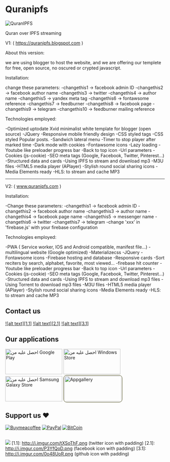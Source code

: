 # Quranipfs
![QuranIPFS](https://www.quranipfs.com/images/256x256.png)

Quran over IPFS streaming

V1: ( https://quranipfs.blogspot.com )

About this version:

we are using blogger to host the website, and we are offering our templete for free, open source, no oscured or crypted javascript.

Installation:

change these parameters:
-changethis1 -> facebook admin ID
-changethis2 -> facebook author name 
-changethis3 -> twitter
-changethis4 -> author name
-changethis5 -> yandex meta tag
-changethis6 -> fontawsome reference
-changethis7 -> feedburner
-changethis8 -> facebook page
-changethis9 -> telegram
-changethis10 -> feedburner mailing reference

Technologies employed:

-Optimized uptodate Xvid minimalist white template for blogger (open source)
-JQuery
-Responsive mobile friendly design
-CSS styled tags
-CSS styled Popular posts.
-Sandwich lateral menu
-Timer to stop player after marked time
-Dark mode with cookies
-Fontawsome icons
-Lazy loading 
-Youtube like preloader progress bar
-Back to top icon
-Url parameters
-Cookies (js-cookie)
-SEO meta tags (Google, Facebook, Twitter, Pinterest...)
-Structured data and cards
-Using IPFS to stream and download mp3
-M3U files
-HTML5 media player (APlayer)
-Stylish round social sharing icons
-Media Elements ready
-HLS: to stream and cache MP3

--------------------------------

V2: ( www.quranipfs.com )

Installation:

-Change these parameters:
-changethis1 -> facebook admin ID
-changethis2 -> facebook author name
-changethis3 -> author name
-changethis4 -> facebook page name
-changethis5 -> messenger name
-changethis6 -> twitter
-changethis7 -> telegram
-change 'xxx' in 'firebase.js' with your firebase configuration

Technologies employed:

-PWA ( Service worker, IOS and Android compatible, manifest file...)
-multilingual website (Google optimized)
-Materializecss
-JQuery
-Fontawsome icons
-Firebase hosting and database
-Responsive cards
-Sort reciters by search, alphabet, favorite, most viewed...
-firebase hit counter
-Youtube like preloader progress bar
-Back to top icon
-Url parameters
-Cookies (js-cookie)
-SEO meta tags (Google, Facebook, Twitter, Pinterest...)
-Structured data and cards
-Using IPFS to stream and download mp3 files
-Using Torrent to download mp3 files
-M3U files
-HTML5 media player (APlayer)
-Stylish round social sharing icons
-Media Elements ready
-HLS: to stream and cache MP3
## Contact us
 
[![alt text][1.1]][1]
[![alt text][2.1]][2]
[![alt text][3.1]][3]

## Our applications
<a target="_blank" rel="noopener" title="Google Play" href="https://play.google.com/store/apps/details?id=app.web.quranipfs.twa&amp;pcampaignid=pcampaignidMKT-Other-global-all-co-prtnr-py-PartBadge-Mar2515-1"><img class="img-responsive" alt="احصل عليه من Google Play" src="https://play.google.com/intl/en_us/badges/static/images/badges/ar_badge_web_generic.png" style="width: 180px; height: 80px;"></a>
<a target="_blank" rel="noopener" title="Microsoft Store" href="https://www.microsoft.com/store/apps/9NK92VVVPB8B?cid=storebadge&amp;ocid=badge"><img class="img-responsive" src="https://developer.microsoft.com/store/badges/images/Arabic_get_it_from_MS.png" alt="احصل عليه من Windows Store" style="width: 180px; height: 80px;"></a>
<a target="_blank" rel="noopener" title="Galaxy Store" href="https://galaxy.store/quranipfs"><img src="https://img.samsungapps.com/seller/images/badges/galaxyStore/png_big/GalaxyStore_English.png?ver=1619454838000" alt="احصل عليه من Samsung Galaxy Store" style="width: 180px; height: 80px;"></a>
<a target="_blank" rel="noopener" title="Appgallery" href="https://appgallery.cloud.huawei.com/ag/n/app/C104912047?channelId=QuranIPFS+-+Website&id=6756e337a1094ea1bf925eed91a60588&s=23E0A0ABFACA1FEF4E02FBCDB991BAFB0EB0C3E7BC026DC1BE9AC2A853C8AF77&detailType=0&v=&callType=AGDLINK" alt="احصل عليه من Appgallery"><img class="img-responsive" src="https://www.quranipfs.com/images/Appgalleryblack.png" alt="Appgallery" style="border-radius: 10px;
                      border: 1px solid #333300; width: 180px; height: 80px; padding: 2px"></a>

## Support us ❤️
[![Buymeacoffee](https://badgen.net/badge/icon/buymeacoffee?icon=buymeacoffee&label)](https://www.buymeacoffee.com/Adel.benyahia/)
[![PayPal](https://badgen.net/badge/icon/PayPal?icon=https://simpleicons.now.sh/paypal/fff&label)](https://www.paypal.com/paypalme/adelbenyahia)
[![BitCoin](https://badgen.net/badge/icon/bitcoin?icon=bitcoin&label)](bitcoin:1PstR1HYTG8FbVRR7YZhQftYumVAURXuq7?label=Quranipfs&message=Payment%20to%20Quranipfs)
##
![](https://komarev.com/ghpvc/?username=adelpro&style=flat-squar&color=brightgreen)
[1.1]: http://i.imgur.com/tXSoThF.png (twitter icon with padding)
[2.1]: http://i.imgur.com/P3YfQoD.png (facebook icon with padding)
[3.1]: http://i.imgur.com/0o48UoR.png (github icon with padding)

[1]: https://www.twitter.com/quranipfs
[2]: https://www.facebook.com/wathakker.wakf
[3]: https://github.com/adelpro/Quranipfs
